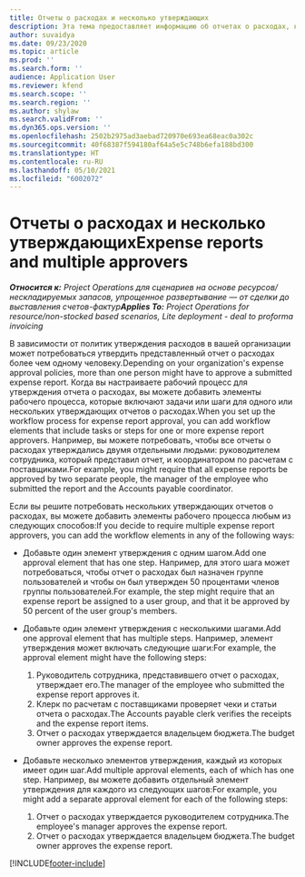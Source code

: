 ```yaml
---
title: Отчеты о расходах и несколько утверждающих
description: Эта тема предоставляет информацию об отчетах о расходах, которые требуют утверждения несколькими людьми.
author: suvaidya
ms.date: 09/23/2020
ms.topic: article
ms.prod: ''
ms.search.form: ''
audience: Application User
ms.reviewer: kfend
ms.search.scope: ''
ms.search.region: ''
ms.author: shylaw
ms.search.validFrom: ''
ms.dyn365.ops.version: ''
ms.openlocfilehash: 2502b2975ad3aebad720970e693ea68eac0a302c
ms.sourcegitcommit: 40f68387f594180af64a5e5c748b6efa188bd300
ms.translationtype: HT
ms.contentlocale: ru-RU
ms.lasthandoff: 05/10/2021
ms.locfileid: "6002072"
---
```

# <a name="expense-reports-and-multiple-approvers"></a><span data-ttu-id="fb86c-103">Отчеты о расходах и несколько утверждающих</span><span class="sxs-lookup"><span data-stu-id="fb86c-103">Expense reports and multiple approvers</span></span>

<span data-ttu-id="fb86c-104">_**Относится к:** Project Operations для сценариев на основе ресурсов/нескладируемых запасов, упрощенное развертывание — от сделки до выставления счетов-фактур_</span><span class="sxs-lookup"><span data-stu-id="fb86c-104">_**Applies To:** Project Operations for resource/non-stocked based scenarios, Lite deployment - deal to proforma invoicing_</span></span>

<span data-ttu-id="fb86c-105">В зависимости от политик утверждения расходов в вашей организации может потребоваться утвердить представленный отчет о расходах более чем одному человеку.</span><span class="sxs-lookup"><span data-stu-id="fb86c-105">Depending on your organization's expense approval policies, more than one person might have to approve a submitted expense report.</span></span> <span data-ttu-id="fb86c-106">Когда вы настраиваете рабочий процесс для утверждения отчета о расходах, вы можете добавить элементы рабочего процесса, которые включают задачи или шаги для одного или нескольких утверждающих отчетов о расходах.</span><span class="sxs-lookup"><span data-stu-id="fb86c-106">When you set up the workflow process for expense report approval, you can add workflow elements that include tasks or steps for one or more expense report approvers.</span></span> <span data-ttu-id="fb86c-107">Например, вы можете потребовать, чтобы все отчеты о расходах утверждались двумя отдельными людьми: руководителем сотрудника, который представил отчет, и координатором по расчетам с поставщиками.</span><span class="sxs-lookup"><span data-stu-id="fb86c-107">For example, you might require that all expense reports be approved by two separate people, the manager of the employee who submitted the report and the Accounts payable coordinator.</span></span>

<span data-ttu-id="fb86c-108">Если вы решите потребовать нескольких утверждающих отчетов о расходах, вы можете добавить элементы рабочего процесса любым из следующих способов:</span><span class="sxs-lookup"><span data-stu-id="fb86c-108">If you decide to require multiple expense report approvers, you can add the workflow elements in any of the following ways:</span></span>

- <span data-ttu-id="fb86c-109">Добавьте один элемент утверждения с одним шагом.</span><span class="sxs-lookup"><span data-stu-id="fb86c-109">Add one approval element that has one step.</span></span> <span data-ttu-id="fb86c-110">Например, для этого шага может потребоваться, чтобы отчет о расходах был назначен группе пользователей и чтобы он был утвержден 50 процентами членов группы пользователей.</span><span class="sxs-lookup"><span data-stu-id="fb86c-110">For example, the step might require that an expense report be assigned to a user group, and that it be approved by 50 percent of the user group's members.</span></span>
- <span data-ttu-id="fb86c-111">Добавьте один элемент утверждения с несколькими шагами.</span><span class="sxs-lookup"><span data-stu-id="fb86c-111">Add one approval element that has multiple steps.</span></span> <span data-ttu-id="fb86c-112">Например, элемент утверждения может включать следующие шаги:</span><span class="sxs-lookup"><span data-stu-id="fb86c-112">For example, the approval element might have the following steps:</span></span>

    1. <span data-ttu-id="fb86c-113">Руководитель сотрудника, представившего отчет о расходах, утверждает его.</span><span class="sxs-lookup"><span data-stu-id="fb86c-113">The manager of the employee who submitted the expense report approves it.</span></span>
    2. <span data-ttu-id="fb86c-114">Клерк по расчетам с поставщиками проверяет чеки и статьи отчета о расходах.</span><span class="sxs-lookup"><span data-stu-id="fb86c-114">The Accounts payable clerk verifies the receipts and the expense report items.</span></span>
    3. <span data-ttu-id="fb86c-115">Отчет о расходах утверждается владельцем бюджета.</span><span class="sxs-lookup"><span data-stu-id="fb86c-115">The budget owner approves the expense report.</span></span>

- <span data-ttu-id="fb86c-116">Добавьте несколько элементов утверждения, каждый из которых имеет один шаг.</span><span class="sxs-lookup"><span data-stu-id="fb86c-116">Add multiple approval elements, each of which has one step.</span></span> <span data-ttu-id="fb86c-117">Например, вы можете добавить отдельный элемент утверждения для каждого из следующих шагов:</span><span class="sxs-lookup"><span data-stu-id="fb86c-117">For example, you might add a separate approval element for each of the following steps:</span></span>

    1. <span data-ttu-id="fb86c-118">Отчет о расходах утверждается руководителем сотрудника.</span><span class="sxs-lookup"><span data-stu-id="fb86c-118">The employee's manager approves the expense report.</span></span>
    2. <span data-ttu-id="fb86c-119">Отчет о расходах утверждается владельцем бюджета.</span><span class="sxs-lookup"><span data-stu-id="fb86c-119">The budget owner approves the expense report.</span></span>


[!INCLUDE[footer-include](../includes/footer-banner.md)]
